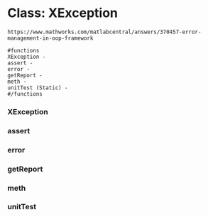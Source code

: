 # Class: XException



    
    https://www.mathworks.com/matlabcentral/answers/370457-error-management-in-oop-framework  
      
    #functions  
    XException -  
    assert -  
    error -  
    getReport -  
    meth -  
    unitTest (Static) -  
    #/functions  
      
### XException




    
### assert




    
### error




    
### getReport




    
### meth




    
### unitTest




    

